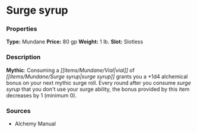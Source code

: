 ﻿---
Title: "Surge syrup"
Type: "Mundane"
Price: "80 gp"
Weight: "1 lb."
Slot: "Slotless"
Description: |
  "**Mythic**: Consuming a vial of surge syrup grants you a +1d4 alchemical bonus on your next mythic surge roll. Every round after you consume surge syrup that you don't use your surge ability, the bonus provided by this item decreases by 1 (minimum 0)."
Sources: "['Alchemy Manual']"
---

# Surge syrup

### Properties

**Type:** Mundane **Price:** 80 gp **Weight:** 1 lb. **Slot:** Slotless

### Description

**Mythic**: Consuming a _[[items/Mundane/Vial|vial]]_ of _[[items/Mundane/Surge syrup|surge syrup]]_ grants you a +1d4 alchemical bonus on your next mythic surge roll. Every round after you consume _surge syrup_ that you don't use your surge ability, the bonus provided by this item decreases by 1 (minimum 0).

### Sources

* Alchemy Manual